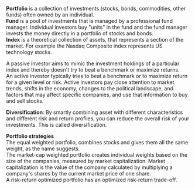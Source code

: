 **Portfolio** is a collection of investments (stocks, bonds, commodities, other funds) often owned by an individual.  
**Fund** is a pool of investments that is managed by a professional fund manager. Individual investors buy "units" in the fund and the fund manager invests the money directly in a portfolio of stocks and bonds.  
**Index** is a theoretical collection of assets, that represents a section of the market. For example the Nasdaq Composite index represents US technology stocks.  

A passive investor aims to mimic the investment holdings of a particular index and thereby doesn't try to beat a benchmark or maximize returns.  
An active investor typically tries to beat a benchmark or to maximize return for a given level or risk. Active investors pay close attention to market trends, shifts in the economy, changes to the political landscape, and factors that may affect specific companies, and use that information to buy and sell stocks.  

**Diversification**: By smartly combining asset with different characteristics and different risk and return profiles, you can reduce the overall risk of your investments. This is called diversification.

**Portfolio strategies**  
The equal weighted portfolio, combines stocks and gives them all the same weight, as the name suggests.  
The market-cap weighted portfolio creates individual weights based on the size of the companies, measured by market capitalization. Market capitalization is the value of the company calculated by multiplying a company's shares by the current market price of one share.  
A risk-return optimized portfolio has an optimized risk-return trade-off.  
